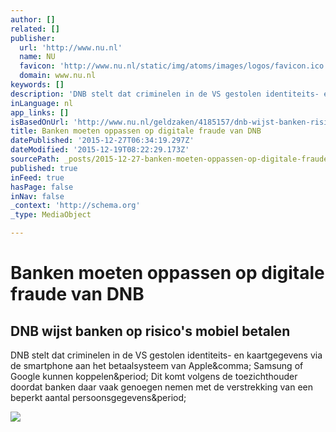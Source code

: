 ```yaml
---
author: []
related: []
publisher:
  url: 'http://www.nu.nl'
  name: NU
  favicon: 'http://www.nu.nl/static/img/atoms/images/logos/favicon.ico'
  domain: www.nu.nl
keywords: []
description: 'DNB stelt dat criminelen in de VS gestolen identiteits- en kaartgegevens via de smartphone aan het betaalsysteem van Apple, Samsung of Google kunnen koppelen. Dit komt volgens de toezichthouder doordat banken daar vaak genoegen nemen met de verstrekking van een beperkt aantal persoonsgegevens.'
inLanguage: nl
app_links: []
isBasedOnUrl: 'http://www.nu.nl/geldzaken/4185157/dnb-wijst-banken-risicos-mobiel-betalen.html'
title: Banken moeten oppassen op digitale fraude van DNB
datePublished: '2015-12-27T06:34:19.297Z'
dateModified: '2015-12-19T08:22:29.173Z'
sourcePath: _posts/2015-12-27-banken-moeten-oppassen-op-digitale-fraude-van-dnb.md
published: true
inFeed: true
hasPage: false
inNav: false
_context: 'http://schema.org'
_type: MediaObject

---
```

# Banken moeten oppassen op digitale fraude van DNB

<article style=""><h1>DNB wijst banken op risico's mobiel betalen</h1><p>DNB stelt dat criminelen in de VS gestolen identiteits- en kaartgegevens via de smartphone aan het betaalsysteem van Apple&amp;comma; Samsung of Google kunnen koppelen&amp;period; Dit komt volgens de toezichthouder doordat banken daar vaak genoegen nemen met de verstrekking van een beperkt aantal persoonsgegevens&amp;period;</p><img src="http://media.nu.nl/m/inmxig7a3uyn_wd1280.jpg/dnb-wijst-banken-risicos-mobiel-betalen.jpg" /></article>
